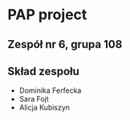 # PAP project

## Zespół nr 6, grupa 108

## Skład zespołu
- Dominika Ferfecka
- Sara Fojt
- Alicja Kubiszyn
